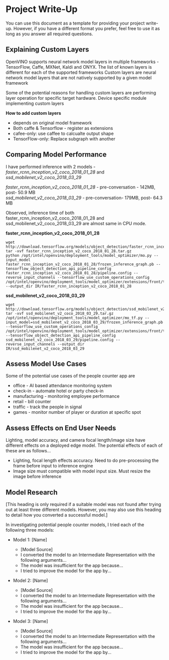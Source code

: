 # Project Write-Up

You can use this document as a template for providing your project write-up. However, if you
have a different format you prefer, feel free to use it as long as you answer all required
questions.

## Explaining Custom Layers

OpenVINO supports neural network model layers in multiple frameworks - TensorFlow, Caffe, MXNet, Kaldi and ONYX. The list of known layers is different for each of the supported frameworks
Custom layers are neural network model layers that are not natively supported by a given model framework

Some of the potential reasons for handling custom layers are performing layer operation for specific target hardware. Device specific module implementing custom layers

**How to add custom layers**
 - depends on original model framework
 - Both caffe & Tensorflow - register as extensions
 - cafee-only: use caffee to calcualte output shape
 - TensorFlow-only: Replace subgraph with another

## Comparing Model Performance

I have performed inference with 2 models - *faster_rcnn_inception_v2_coco_2018_01_28* and *ssd_mobilenet_v2_coco_2018_03_29*

*faster_rcnn_inception_v2_coco_2018_01_28* - pre-conversation - 142MB,  post- 50.9 MB   
*ssd_mobilenet_v2_coco_2018_03_29* - pre-conversation- 179MB,   post- 64.3 MB

Observed, inference time of both faster_rcnn_inception_v2_coco_2018_01_28 and ssd_mobilenet_v2_coco_2018_03_29 are almost same in CPU mode. 

**faster_rcnn_inception_v2_coco_2018_01_28**

    wget http://download.tensorflow.org/models/object_detection/faster_rcnn_inception_v2_coco_2018_01_28.tar.gz
    tar -xvf faster_rcnn_inception_v2_coco_2018_01_28.tar.gz
    python /opt/intel/openvino/deployment_tools/model_optimizer/mo.py --input_model faster_rcnn_inception_v2_coco_2018_01_28/frozen_inference_graph.pb --tensorflow_object_detection_api_pipeline_config faster_rcnn_inception_v2_coco_2018_01_28/pipeline.config --reverse_input_channels --tensorflow_use_custom_operations_config /opt/intel/openvino/deployment_tools/model_optimizer/extensions/front/tf/faster_rcnn_support.json --output_dir IR/faster_rcnn_inception_v2_coco_2018_01_28

**ssd_mobilenet_v2_coco_2018_03_29**

    wget http://download.tensorflow.org/models/object_detection/ssd_mobilenet_v2_coco_2018_03_29.tar.gz
    tar -xvf ssd_mobilenet_v2_coco_2018_03_29.tar.gz
    /opt/intel/openvino/deployment_tools/model_optimizer/mo_tf.py --input_model=ssd_mobilenet_v2_coco_2018_03_29/frozen_inference_graph.pb --tensorflow_use_custom_operations_config /opt/intel/openvino/deployment_tools/model_optimizer/extensions/front/tf/ssd_v2_support.json --tensorflow_object_detection_api_pipeline_config ssd_mobilenet_v2_coco_2018_03_29/pipeline.config --reverse_input_channels --output_dir IR/ssd_mobilenet_v2_coco_2018_03_29

## Assess Model Use Cases

Some of the potential use cases of the people counter app are 
- office - AI based attendance monitoring system
- check-in - automate hotel or party check-in
- manufacturing - monitoring employee performance
- retail - bill counter
- traffic - track the people in signal
- games - monitor number of player or duration at specific spot


## Assess Effects on End User Needs

Lighting, model accuracy, and camera focal length/image size have different effects on a
deployed edge model. The potential effects of each of these are as follows...

- Lighting, focal length effects accuracy. Need to do pre-processing the frame before input to inference engine
- Image size must compatible with model input size. Must resize the image before inference

## Model Research

[This heading is only required if a suitable model was not found after trying out at least three
different models. However, you may also use this heading to detail how you converted 
a successful model.]

In investigating potential people counter models, I tried each of the following three models:

- Model 1: [Name]
  - [Model Source]
  - I converted the model to an Intermediate Representation with the following arguments...
  - The model was insufficient for the app because...
  - I tried to improve the model for the app by...
  
- Model 2: [Name]
  - [Model Source]
  - I converted the model to an Intermediate Representation with the following arguments...
  - The model was insufficient for the app because...
  - I tried to improve the model for the app by...

- Model 3: [Name]
  - [Model Source]
  - I converted the model to an Intermediate Representation with the following arguments...
  - The model was insufficient for the app because...
  - I tried to improve the model for the app by...
